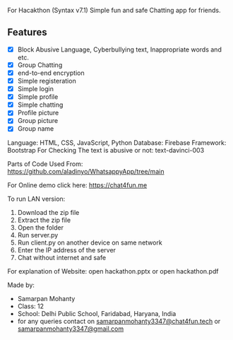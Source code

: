 For Hacakthon (Syntax v7.1)
Simple fun and safe Chatting app for friends.

## Features
- [x] Block Abusive Language, Cyberbullying text, Inappropriate words and etc.
- [x] Group Chatting
- [x] end-to-end encryption
- [x] Simple registeration
- [x] Simple login
- [x] Simple profile
- [x] Simple chatting
- [x] Profile picture
- [x] Group picture
- [x] Group name

Language: HTML, CSS, JavaScript, Python
Database: Firebase
Framework: Bootstrap
For Checking The text is abusive or not: text-davinci-003

Parts of Code Used From: https://github.com/aladinyo/WhatsappyApp/tree/main

For Online demo click here: https://chat4fun.me

To run LAN version:
1. Download the zip file
2. Extract the zip file
3. Open the folder
4. Run server.py
5. Run client.py on another device on same network
6. Enter the IP address of the server
7. Chat without internet and safe

For explanation of Website: open hackathon.pptx or open hackathon.pdf 

Made by:
- Samarpan Mohanty
- Class: 12
- School: Delhi Public School, Faridabad, Haryana, India
- for any queries contact on samarpanmohanty3347@chat4fun.tech or samarpanmohanty3347@gmail.com
